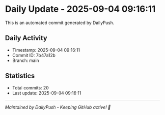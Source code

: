 # Daily Update - 2025-09-04 09:16:11

This is an automated commit generated by DailyPush.

## Daily Activity
- Timestamp: 2025-09-04 09:16:11
- Commit ID: 7b47a12b
- Branch: main

## Statistics
- Total commits: 20
- Last update: 2025-09-04 09:16:11

---
*Maintained by DailyPush - Keeping GitHub active! 🚀*
